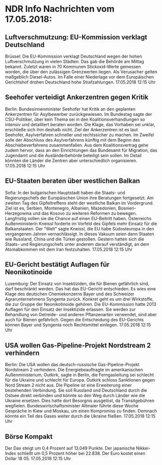 # NDR Info Nachrichten vom 17.05.2018:


## Luftverschmutzung: EU-Kommission verklagt Deutschland
Brüssel: Die EU-Kommission verklagt Deutschland wegen der hohen Luftverschmutzung in vielen Städten. Das gab die Behörde am Mittag bekannt. Zuletzt waren in 70 Kommunen Stickoxid-Werte gemessen worden, die über den zulässigen Grenzwerten liegen. Als Verusacher gelten maßgeblich Diesel-Autos. Im Falle einer Niederlage vor dem Europäischen Gerichtshof drohen Deutschland hohe Strafzahlungen. 17.05.2018 12:15 Uhr 

## Seehofer verteidigt Ankerzentren gegen Kritik
Berlin:	Bundesinnenminister Seehofer hat Kritik an den geplanten Ankerzentren für Asylbewerber zurückgewiesen. Im Bundestag sagte der CSU-Politiker, über kein Thema sei in den Koalitionsverhandlungen so intensiv und detailliert beraten worden. Die Klage, das Vorhaben sei unklar, erschließe sich ihm deshalb nicht. Ziel der Ankerzentren ist es laut Seehofer, Asylverfahren schneller und rechtssicher zu machen. Im Zweifel solle der Abschluss des Asylverfahrens künftig mit dem Beginn des Abschiebeverfahrens zusammenfallen. Aus dem Koalitionsvertrag gehe zudem hervor, dass an den Einrichtungen das Bundesamt für Migration, das Jugendamt und die Ausländerbehörde beteiligt sein sollen. Im Detail könnten die Länder die Zentren aber unterschiedlich organisieren. 17.05.2018 12:15 Uhr 

## EU-Staaten beraten über westlichen Balkan
Sofia: In der bulgarischen Hauptstadt haben die Staats- und Regierungschefs der Europäischen Union ihre Beratungen fortgesetzt. Am zweiten Tag des Gipfeltreffens steht der westliche Balkan im Vordergrund. Ziel ist es, Serbien, Montenegro, Albanien, Mazedonien, Bosnien-Herzegowina und das Kosovo zu weiteren Reformen zu bewegen. Langfristig sollen sie die Chance auf einen EU-Beitritt haben. Österreichs Außenministerin Kneissl forderte im Vorfeld des Gipfels mehr Einsatz für die Balkanstaaten. Der "Welt" sagte Kneissl, die EU habe Südosteuropa in den vergangenen Jahren vernachlässigt. In dieses Vakuum seien dann Staaten wie Russland, China und die Türkei gestoßen. Gestern hatten sich die Staats- und Regierungschefs unter anderem darauf verständigt, an dem Atomabkommen mit dem Iran festzuhalten. 17.05.2018 12:15 Uhr 

## EU-Gericht bestätigt Auflagen für Neonikotinoide
Luxemburg: Der Einsatz von Insektiziden, die für Bienen gefährlich sind, darf beschränkt werden. Das hat das EU-Gericht entschieden. Es wies eine Klage des deutschen Chemiekonzerns Bayer und des Schweizer Agrarunternehmens Syngenta zurück. Konkret geht es um drei Wirkstoffe, die zur Gruppe der Neonikotinoide gehören. Die EU-Kommission hatte 2013 Auflagen für den Einsatz der Insektizide erlassen. Sie werden zur Behandlung von Getreide- und anderen Pflanzenarten verwendet, sind aber auch für Bienen gefährlich. Gegen die Entscheidung des EU-Gerichts können Bayer und Syngenta noch Rechtsmittel einlegen. 17.05.2018 12:15 Uhr 

## USA wollen Gas-Pipeline-Projekt Nordstream 2 verhindern
Berlin: Die USA wollen das deutsch-russische Gas-Pipeline-Projekt Nordstream 2 verhindern. Die Energiebeauftragte im amerikanischen Außenministerium, Outkirk, sagte in Berlin, die Ferngasleitung sei schlecht für die Ukraine und schlecht für Europa. Outkirk schloss Sanktionen gegen Nord Stream 2 nicht aus. Die Pipeline ist eine Erweiterung einer bestehenden Verbindung. Sie soll Russland und Deutschland durch die Ostsee direkt verbinden und könnte so den Weg durch Länder wie die Ukraine ersetzen. Dies hatte dort Besorgnis ausgelöst, da Transitgebühren wegfielen. Bundeswirtschaftsminister Altmaier führte diese Woche Gespräche in Kiew und Moskau, um einen Kompromiss zu finden. Demnach könnte ein Teil des Gases weiter durch die Ukraine fließen. 17.05.2018 12:15 Uhr 

## Börse Kompakt
Der Dax steigt um 0,4 Prozent auf 13.049 Punkte. Der japanische Nikkei-Index schließt um 0,5 Prozent höher bei 22.838. Der Euro kostet einen Dollar 18 05. 17.05.2018 12:15 Uhr 
